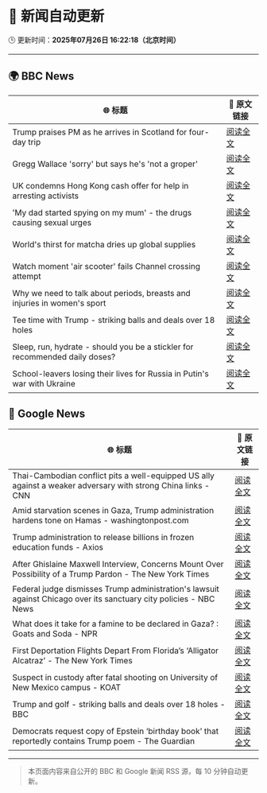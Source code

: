 # 🧠 新闻自动更新

🕒 更新时间：**2025年07月26日 16:22:18（北京时间）**

---

## 🌍 BBC News

| 🌐 标题 | 🔗 原文链接 |
|--------|-------------|
| Trump praises PM as he arrives in Scotland for four-day trip | [阅读全文](https://www.bbc.com/news/articles/cy8g8w431wyo) |
| Gregg Wallace 'sorry' but says he's 'not a groper' | [阅读全文](https://www.bbc.com/news/articles/c335grk668lo) |
| UK condemns Hong Kong cash offer for help in arresting activists | [阅读全文](https://www.bbc.com/news/articles/cdx069we39xo) |
| 'My dad started spying on my mum' - the drugs causing sexual urges | [阅读全文](https://www.bbc.com/news/articles/cpqnpryxvrro) |
| World's thirst for matcha dries up global supplies | [阅读全文](https://www.bbc.com/news/articles/cgq7w1n00xeo) |
| Watch moment 'air scooter' fails Channel crossing attempt | [阅读全文](https://www.bbc.com/news/videos/c741jj7y770o) |
| Why we need to talk about periods, breasts and injuries in women's sport | [阅读全文](https://www.bbc.com/news/articles/cq53v066x52o) |
| Tee time with Trump - striking balls and deals over 18 holes | [阅读全文](https://www.bbc.com/news/articles/cly2y4w47deo) |
| Sleep, run, hydrate - should you be a stickler for recommended daily doses? | [阅读全文](https://www.bbc.com/news/articles/cwygy378nn1o) |
| School-leavers losing their lives for Russia in Putin's war with Ukraine | [阅读全文](https://www.bbc.com/news/articles/ce9xkg7dmd5o) |

## 📰 Google News

| 🌐 标题 | 🔗 原文链接 |
|--------|-------------|
| Thai-Cambodian conflict pits a well-equipped US ally against a weaker adversary with strong China links - CNN | [阅读全文](https://news.google.com/rss/articles/CBMimgFBVV95cUxNdTdUOWNjVkNvcFZvTDVETE8wVnphUURYdXZzUF93OS1DWjFBQlI1MzZUQTZiQkttNlJwUmt6eGVJQlZBdDFXVWNkeWdZYkstd18wR0VwSzBQMlU0SzZwOGk5RURRWG51VjN1Mk1QcTRiX0R5ckxkZzlnQnBXNkV6eld5Znlvdldhb21LNnRjOFBZVlJmZ3pkSkNB0gGfAUFVX3lxTE90YXFHT3NtRmRvTTVKWFdrY29PRkhJVXlqeUJ6blZ0cjFMbGdTUENzQ3RDQzhBUmZ4ZEczRy1hMXByWEZyV0o5UkVfNVlxWl81U0x5VWkyREdhS2tveVdFaHlJWUl0ZHFIZzVqYWI5Z3dQQ0o0alF0Q3NILUJ3U3JRSm9BSHpZVkswTDdWOVh1cTFzSlZvZTE3RkpvejRMSQ?oc=5) |
| Amid starvation scenes in Gaza, Trump administration hardens tone on Hamas - washingtonpost.com | [阅读全文](https://news.google.com/rss/articles/CBMimgFBVV95cUxPVjRBREdzMnVUQVc1X0N1b2lGXzBCaXRtbUs1MUYyVHBNVDlnY2ZjTVJiVFhDemM5eFJMYWppMDh1VHEyNmJqS1M3cFl4aUM2TkNwUkw5SVZUSXBId29DSWFIbVB5X3hWeGFuZmQ1bkZoSVdseUtUNTBWb0YwUVduNDhyV2I2NGwwbUhzRnNlWXlXWnBTQXFaSmtR?oc=5) |
| Trump administration to release billions in frozen education funds - Axios | [阅读全文](https://news.google.com/rss/articles/CBMieEFVX3lxTE5SaFJkMWc3cWRobjM0MEdhR2pRMGpRaDhSbWZXeXJNNGZRTnd0bER4dnd6bjRNN010VEV3S3ZlX3ZRbFFZVW0xLVhCUHdhTndBZ2l1bmN5NjRRWUpHUG1VM0J1ajdmeVprdk1vS3dDcWxRY3QwMHljLQ?oc=5) |
| After Ghislaine Maxwell Interview, Concerns Mount Over Possibility of a Trump Pardon - The New York Times | [阅读全文](https://news.google.com/rss/articles/CBMiigFBVV95cUxPLVpWRHNuYzYwckxtUGhsY01BcTRWQS0tS3kzYkhmdFJXaXp2WmhYQ043ZGg3NFFHX0dwbzYzTzhhVlRCclh5ekRGYmVCZFl5cEVlczBYZHdkQWIyQ2ZZVzNDekRmNXM1TE1CWkg1ZTF5aHdjSF84dDBIcER1bEU5ZTEtMUdQd2hUT2c?oc=5) |
| Federal judge dismisses Trump administration's lawsuit against Chicago over its sanctuary city policies - NBC News | [阅读全文](https://news.google.com/rss/articles/CBMi0AFBVV95cUxON3M5dlhkUVRMcTI4Sk5PemhMSlRLeE00R1ZSZHJaWm1rTVVwWGZQZVZGMmJ3OGNHZUZOWmEyV1N4WjhtUXZtTUwyMElMZlBRUEp3VUNaenRLdXJVSnFUa1BhTWU4cE1ERFNpRndDR2MtSUMtS0REMUhZSTZsQ2d1NzZmMVhfTkRVT2lKNTBpNkZhU2ZqT0FUdWFsZmt5QzNvcDhwSWM4eUwwbU56cTlJYkNqUDlNcU8xSElxWWw0N0lGeUo3S2xCeDBnUndsWVJ60gFWQVVfeXFMT3ZZekQwVXhYb013a09JaUhjMTNsUkhsVjl5N0dfdEpoQnJKVGZhZUhnOHQ1bGlIcEROV3NoVVJQQzN2RGJtWUpXY0dYUTBGM1J4dXlCb0E?oc=5) |
| What does it take for a famine to be declared in Gaza? : Goats and Soda - NPR | [阅读全文](https://news.google.com/rss/articles/CBMiuwFBVV95cUxQeEdPYjdYTnl4RmFHTWFrN1lWNG03UVhPdDR6UzFrRVB1MHJIckYzUm0xZ3FQaVlkQUlnVTEzRC12SDIzY3pZMEZvZGxwU05tMzFhY0NpbVctS2tjUUw2UVhYa0VSeUpJY3FiN2JZeVd3R21pM2o2bmZYaHpDaXFwbzNiZ2EyelpRLTRyTmY1ckt1V2tUck9ZVlhieTltVFc1ZmhyUDRoQldHUEktc1hsa2ZlVExBdkJBVHZZ?oc=5) |
| First Deportation Flights Depart From Florida’s ‘Alligator Alcatraz’ - The New York Times | [阅读全文](https://news.google.com/rss/articles/CBMiiAFBVV95cUxQd2hpazdiMWU4S3VOUVlaR3FScXFjeWJvY0RLSDk3eTZtZ0s0Y2pVU1VsM1ZoMV8wSzBHODJiYlYzdFFuWnZBeUR3bzZJUDNjaTBSeGJLYXg2VEF6RWk4dUlVbnllTnlUdk0tZnIyd2F4OFpqVkYyQi01SzNCbThFdU9adzg0S1o1?oc=5) |
| Suspect in custody after fatal shooting on University of New Mexico campus - KOAT | [阅读全文](https://news.google.com/rss/articles/CBMioAFBVV95cUxPUlNjN2MzY3NHRHlUQ3N5clhXRHFpTTNxZTh2Qkc0UUdZanFLOW14RzJaSXBzX05WWWFZWnVJT1JXODFIald3OXJOeDg4dmp2QndKZVJiUlc3MWJ5MjhXcEdqOVRrQXRyZmwybUdIcFdEWjZBTF9kY1dWU1RhVGJXMU4xSEpta3p5c0ppMWZyOHlISlZqYU1ycUJQVUtmX1N6?oc=5) |
| Trump and golf - striking balls and deals over 18 holes - BBC | [阅读全文](https://news.google.com/rss/articles/CBMiWkFVX3lxTFBKTnVsZ0RQZzk0d0JVOE1ZUmdJeUZONzVEdGlXWk85UW9lXzktd1dZaTNKd25Na013OTcwZzFqOHZodTF2c1dRSEw0X0VoQUFkRU1UOTZtZDh3UdIBX0FVX3lxTE9fWVpzMGhoeTFObC0teFZYSnF5UTQ0MmEteEl5MXA5cWZ2SDVUYzZiMUducU43UFdYS2hiQkJqeC1MMXIxaks4dlo1NTZZS3NRWnNJS0hTNnV4c2J3VlhN?oc=5) |
| Democrats request copy of Epstein ‘birthday book’ that reportedly contains Trump poem - The Guardian | [阅读全文](https://news.google.com/rss/articles/CBMihgFBVV95cUxQdGJaeDQtSmc4VFhoNzhvZTZqV0ExTVJwMzdMVDBta3dqRGtyNGVZM0pzUENKSV9RTTBRSko2MDBfbkxfMWRHSG5UOUVDRDdJRDBLMXhCYUpKY1hjdlN4SHJ4TUFGT2xHU29yNkV3WUpkRENzUWw4cDZkWGowdzNoQnBkVW1UZw?oc=5) |

---
> 本页面内容来自公开的 BBC 和 Google 新闻 RSS 源，每 10 分钟自动更新。